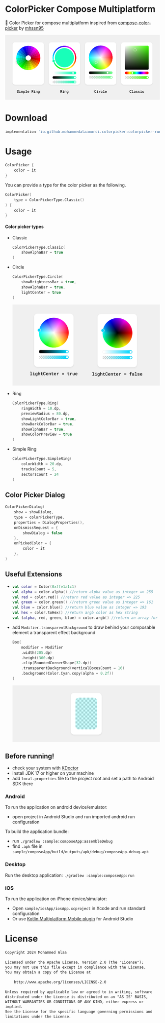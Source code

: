 # ColorPicker Compose Multiplatform

🎨 Color Picker for compose multiplatform inspired from [compose-color-picker](https://github.com/mhssn95/compose-color-picker) by [mhssn95](https://github.com/mhssn95)

![colorPickers](/assets/colorPickers.png)


# Download

```groovy
implementation 'io.github.mohammedalaamorsi.colorpicker:colorpicker-runtime:1.0.0'
```
# Usage

```kotlin
ColorPicker {
    color = it
}
```

You can provide a type for the color picker as the following.

```kotlin
ColorPicker(
    type = ColorPickerType.Classic()
) {
    color = it
}
```
#### Color picker types
- Classic

  ```kotlin
  ColorPickerType.Classic(
      showAlphaBar = true
  )
  ```

- Circle

  ```kotlin
  ColorPickerType.Circle(
      showBrightnessBar = true,
      showAlphaBar = true,
      lightCenter = true
  )
  ```

  ![circleColorPickers](/assets/circleColorPicker.png)


- Ring

  ```kotlin
  ColorPickerType.Ring(
      ringWidth = 10.dp,
      previewRadius = 80.dp,
      showLightColorBar = true,
      showDarkColorBar = true,
      showAlphaBar = true,
      showColorPreview = true
  )
  ```



- Simple Ring

  ```kotlin
  ColorPickerType.SimpleRing(
      colorWidth = 20.dp,
      tracksCount = 5,
      sectorsCount = 24
  )
  ```

## Color Picker Dialog

```kotlin
ColorPickerDialog(
    show = showDialog,
    type = colorPickerType,
    properties = DialogProperties(),
    onDismissRequest = {
    	showDialog = false
    },
    onPickedColor = {
    	color = it
    },
)
```

## Useful Extensions

- ```kotlin
  val color = Color(0xffe1a1c1)
  val alpha = color.alpha() //return alpha value as integer => 255
  val red = color.red() //return red value as integer => 225
  val green = color.green() //return green value as integer => 161
  val blue = color.blue() //return blue value as integer => 193
  val hex = color.toHex() //return argb color as hex string
  val (alpha, red, green, blue) = color.argb() //return an array for all color channels value
  ```

- add `Modifier.transparentBackground` to draw behind your composable element a transparent effect background

  ```kotlin
  Box(
      modifier = Modifier
      .width(205.dp)
      .height(300.dp)
      .clip(RoundedCornerShape(32.dp))
      .transparentBackground(verticalBoxesCount = 16)
      .background(Color.Cyan.copy(alpha = 0.2f))
  )
  ```

  ![transparentBackground](/assets/transparentBackground.png)


## Before running!
 - check your system with [KDoctor](https://github.com/Kotlin/kdoctor)
 - install JDK 17 or higher on your machine
 - add `local.properties` file to the project root and set a path to Android SDK there

### Android
To run the application on android device/emulator:  
 - open project in Android Studio and run imported android run configuration

To build the application bundle:
 - run `./gradlew :sample:composeApp:assembleDebug`
 - find `.apk` file in `sample/composeApp/build/outputs/apk/debug/composeApp-debug.apk`

### Desktop
Run the desktop application: `./gradlew :sample:composeApp:run`

### iOS
To run the application on iPhone device/simulator:
 - Open `sample/iosApp/iosApp.xcproject` in Xcode and run standard configuration
 - Or use [Kotlin Multiplatform Mobile plugin](https://plugins.jetbrains.com/plugin/14936-kotlin-multiplatform-mobile) for Android Studio


# License

```
Copyright 2024 Mohammed Alaa

Licensed under the Apache License, Version 2.0 (the "License");
you may not use this file except in compliance with the License.
You may obtain a copy of the License at

    http://www.apache.org/licenses/LICENSE-2.0

Unless required by applicable law or agreed to in writing, software
distributed under the License is distributed on an "AS IS" BASIS,
WITHOUT WARRANTIES OR CONDITIONS OF ANY KIND, either express or implied.
See the License for the specific language governing permissions and
limitations under the License.
```

